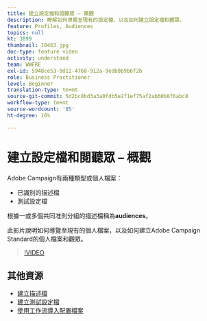 ```yaml
---
title: 建立設定檔和閱聽眾 – 概觀
description: 瞭解如何導覽至現有的設定檔，以及如何建立設定檔和觀眾。
feature: Profiles, Audiences
topics: null
kt: 3899
thumbnail: 18463.jpg
doc-type: feature video
activity: understand
team: WWFRE
exl-id: 5948ce53-0d12-4768-912a-9edb0b9b6f2b
role: Business Practitioner
level: Beginner
translation-type: tm+mt
source-git-commit: 5d2bc8bd3a3a0fdb5e2f1ef75af2ab60b8f6abc8
workflow-type: tm+mt
source-wordcount: '85'
ht-degree: 16%

---
```


# 建立設定檔和閱聽眾 – 概觀

Adobe Campaign有兩種類型或個人檔案：

* 已識別的描述檔
* 測試設定檔

根據一或多個共同准則分組的描述檔稱為&#x200B;**audiences**。

此影片說明如何導覽至現有的個人檔案，以及如何建立Adobe Campaign Standard的個人檔案和觀眾。

>[!VIDEO](https://video.tv.adobe.com/v/18463/?quality=12)

## 其他資源

* [建立描述檔](/help/profiles-and-audiences/creating-a-profile.md)
* [建立測試設定檔](/help/profiles-and-audiences/test-profiles.md)
* [使用工作流導入配置檔案](/help/managing-processes-and-data/importing-profiles.md)
